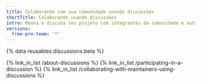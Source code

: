 ```yaml
---
title: Colaborando com sua comunidade usando discussões
shortTitle: Colaborando usando discussões
intro: Reúna e discuta seu projeto com integrantes da comunidade e outros mantenedores.
versions:
  free-pro-team: '*'
---
```


{% data reusables.discussions.beta %}

{% link_in_list /about-discussions %}
{% link_in_list /participating-in-a-discussion %}
{% link_in_list /collaborating-with-maintainers-using-discussions %}

